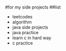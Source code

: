 #for my side projects
##list
- leetcodes
- algorithm
- java side projects
- java practice
- learn c in hard way
- c practice

